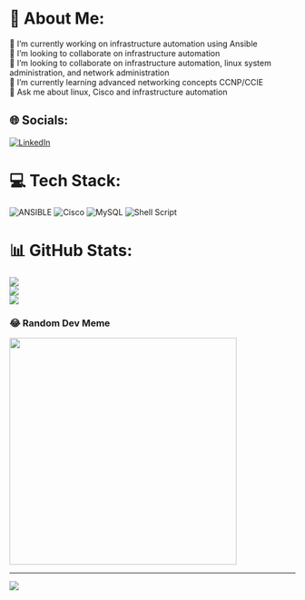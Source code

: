 # 💫 About Me:
🔭 I’m currently working on infrastructure automation using Ansible<br>👯 I’m looking to collaborate on infrastructure automation<br>🤝 I’m looking to collaborate on infrastructure automation, linux system administration, and network administration<br>🌱 I’m currently learning advanced networking concepts CCNP/CCIE<br>💬 Ask me about linux, Cisco and infrastructure automation<br>


## 🌐 Socials:
[![LinkedIn](https://img.shields.io/badge/LinkedIn-%230077B5.svg?logo=linkedin&logoColor=white)](https://linkedin.com/in/greygaines) 

# 💻 Tech Stack:
![ANSIBLE](https://img.shields.io/badge/ansible-%231A1918.svg?style=for-the-badge&logo=ansible&logoColor=white) ![Cisco](https://img.shields.io/badge/cisco-%23049fd9.svg?style=for-the-badge&logo=cisco&logoColor=black) ![MySQL](https://img.shields.io/badge/mysql-%2300000f.svg?style=for-the-badge&logo=mysql&logoColor=white) ![Shell Script](https://img.shields.io/badge/shell_script-%23121011.svg?style=for-the-badge&logo=gnu-bash&logoColor=white)
# 📊 GitHub Stats:
![](https://github-readme-stats.vercel.app/api?username=grey255&theme=merko&hide_border=false&include_all_commits=false&count_private=false)<br/>
![](https://github-readme-streak-stats.herokuapp.com/?user=grey255&theme=merko&hide_border=false)<br/>
![](https://github-readme-stats.vercel.app/api/top-langs/?username=grey255&theme=merko&hide_border=false&include_all_commits=false&count_private=false&layout=compact)



### 😂 Random Dev Meme
<img src='https://randommeme-five.vercel.app/' style="height: 400px;"/>

---
[![](https://visitcount.itsvg.in/api?id=grey255&icon=0&color=0)](https://visitcount.itsvg.in)

<!-- Proudly created with GPRM ( https://gprm.itsvg.in ) -->
